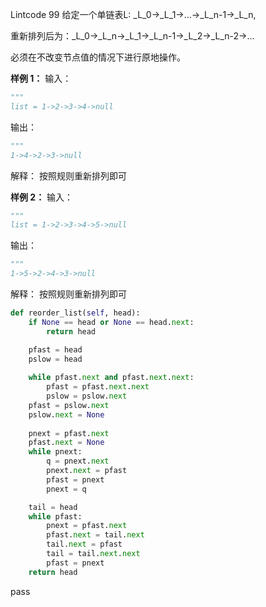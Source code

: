 Lintcode 99
给定一个单链表L: _L_0→_L_1→…→_L_n-1→_L_n,

重新排列后为：_L_0→_L_n→_L_1→_L_n-1→_L_2→_L_n-2→…

必须在不改变节点值的情况下进行原地操作。

**样例 1：**
输入：
```python
"""
list = 1->2->3->4->null
```
输出：
```python
"""
1->4->2->3->null
```
解释：
按照规则重新排列即可 

**样例 2：**
输入：
```python
"""
list = 1->2->3->4->5->null
```
输出：
```python
"""
1->5->2->4->3->null
```
解释：
按照规则重新排列即可


```python
def reorder_list(self, head):
	if None == head or None == head.next:
		return head

	pfast = head
	pslow = head
	
	while pfast.next and pfast.next.next:
		pfast = pfast.next.next
		pslow = pslow.next
	pfast = pslow.next
	pslow.next = None
	
	pnext = pfast.next
	pfast.next = None
	while pnext:
		q = pnext.next
		pnext.next = pfast
		pfast = pnext
		pnext = q

	tail = head
	while pfast:
		pnext = pfast.next
		pfast.next = tail.next
		tail.next = pfast
		tail = tail.next.next
		pfast = pnext
	return head
```
pass